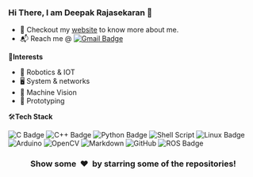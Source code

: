 

### Hi There, I am Deepak Rajasekaran 👋

- 🎯 Checkout my [website](deepakrajasekaran.github.io) to know more about me.
- 📬 Reach me @ [![Gmail Badge](https://img.shields.io/badge/-rajasekarand375@gmail.com-c14438?style=flat-square&logo=Gmail&logoColor=white&link=mailto:rajapsekarand375@gmail.com)](mailto:rajasekarand375@gmail.com)

🌟**Interests**

- 🦾 Robotics & IOT
- 🖥️ System & networks
- 🤖 Machine Vision
- 🔧 Prototyping


🛠️**Tech Stack**

![C Badge](https://img.shields.io/badge/C-00599C?style=flat-square&logo=c&logoColor=white)
![C++ Badge](https://img.shields.io/badge/C++-00599C?style=flat-square&logo=C++&logoColor=white)
![Python Badge](https://img.shields.io/badge/Python-14354C?style=flat-square&logo=python&logoColor=white)
![Shell Script](https://img.shields.io/badge/Shell_Script-%23121011.svg?style=flat-square&logo=gnu-bash&logoColor=white)
![Linux Badge](https://img.shields.io/badge/Linux-FCC624?style=flat-square&logo=linux&logoColor=black)
![Arduino](https://img.shields.io/badge/-Arduino-00979D?style=flat-square&logo=Arduino&logoColor=white)
![OpenCV](https://img.shields.io/badge/-OpenCV-000000?style=flat-square&logo=opencv)
![Markdown](https://img.shields.io/badge/Markdown-%23000000.svg?style=flat-square&logo=markdown&logoColor=white)
![GitHub](https://img.shields.io/badge/Github-%23121011.svg?style=flat-square&logo=github&logoColor=white)
![ROS Badge](https://img.shields.io/badge/ROS-22314E?logo=ros&logoColor=fff&style=flat-square)





<div align="center">
    <h3 align="center">Show some &nbsp;❤️&nbsp; by starring some of the repositories!</h3>
</div>

